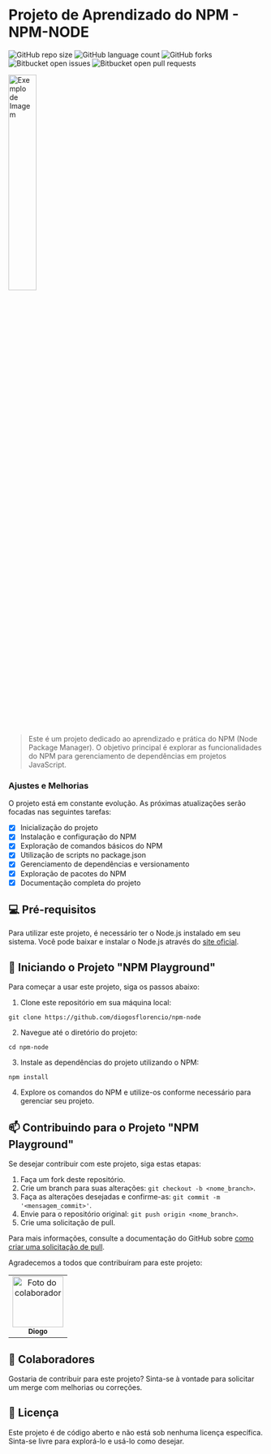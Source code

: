 # Projeto de Aprendizado do NPM - NPM-NODE

![GitHub repo size](https://img.shields.io/github/repo-size/seuusername/npm-playground?style=for-the-badge)
![GitHub language count](https://img.shields.io/github/languages/count/seuusername/npm-playground?style=for-the-badge)
![GitHub forks](https://img.shields.io/github/forks/seuusername/npm-playground?style=for-the-badge)
![Bitbucket open issues](https://img.shields.io/bitbucket/issues/seuusername/npm-playground?style=for-the-badge)
![Bitbucket open pull requests](https://img.shields.io/bitbucket/pr-raw/seuusername/npm-playground?style=for-the-badge)

<img src="https://via.placeholder.com/150" style="width:33%" alt="Exemplo de Imagem">

> Este é um projeto dedicado ao aprendizado e prática do NPM (Node Package Manager). O objetivo principal é explorar as funcionalidades do NPM para gerenciamento de dependências em projetos JavaScript.

### Ajustes e Melhorias

O projeto está em constante evolução. As próximas atualizações serão focadas nas seguintes tarefas:
- [x] Inicialização do projeto
- [x] Instalação e configuração do NPM
- [x] Exploração de comandos básicos do NPM
- [x] Utilização de scripts no package.json
- [x] Gerenciamento de dependências e versionamento
- [x] Exploração de pacotes do NPM
- [x] Documentação completa do projeto

## 💻 Pré-requisitos

Para utilizar este projeto, é necessário ter o Node.js instalado em seu sistema. Você pode baixar e instalar o Node.js através do [site oficial](https://nodejs.org/).

## 🚀 Iniciando o Projeto "NPM Playground"

Para começar a usar este projeto, siga os passos abaixo:

1. Clone este repositório em sua máquina local:

```
git clone https://github.com/diogosflorencio/npm-node
```

2. Navegue até o diretório do projeto:

```
cd npm-node
```

3. Instale as dependências do projeto utilizando o NPM:

```
npm install
```

4. Explore os comandos do NPM e utilize-os conforme necessário para gerenciar seu projeto.

## 📫 Contribuindo para o Projeto "NPM Playground"

Se desejar contribuir com este projeto, siga estas etapas:

1. Faça um fork deste repositório.
2. Crie um branch para suas alterações: `git checkout -b <nome_branch>`.
3. Faça as alterações desejadas e confirme-as: `git commit -m '<mensagem_commit>'`.
4. Envie para o repositório original: `git push origin <nome_branch>`.
5. Crie uma solicitação de pull.

Para mais informações, consulte a documentação do GitHub sobre [como criar uma solicitação de pull](https://docs.github.com/pt/github/collaborating-with-issues-and-pull-requests/creating-a-pull-request).

Agradecemos a todos que contribuíram para este projeto:

<table>
  <tr>
    <td align="center">
      <a href="https://github.com/diogosflorencio" title="diogo">
        <img src="https://avatars.githubusercontent.com/u/33941005?v=4" width="100px;" alt="Foto do colaborador"/><br>
        <sub>
          <b>Diogo</b>
        </sub>
      </a>
    </td>
  </tr>
</table>

## 🤝 Colaboradores

Gostaria de contribuir para este projeto? Sinta-se à vontade para solicitar um merge com melhorias ou correções.

## 📝 Licença

Este projeto é de código aberto e não está sob nenhuma licença específica. Sinta-se livre para explorá-lo e usá-lo como desejar.


